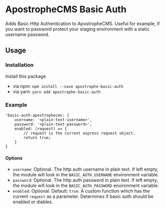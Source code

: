 # ApostropheCMS Basic Auth

Adds Basic Http Authentication to ApostropheCMS. Useful for example, if you want to password protect your
staging environment with a static username password.


## Usage

### Installation

Install this package
  - via npm: `npm install --save apostrophe-basic-auth`
  - via yarn: `yarn add apostrophe-basic-auth`


### Example

```
'basic-auth-apostrophecms: {
    username: '<plain-text-username>',
    password: '<plain-text-password>',
    enabled: (request) => {
        // request is the current express request object.
        return true;
    }
}
```

#### Options
- `username`: Optional. The http auth username in plain text. If left empty, the module will look in the `BASIC_AUTH_USERNAME` environment variable.
- `password`: Optional. The http auth password in plain text. If left empty, the module will look in the `BASIC_AUTH_PASSWORD` environment variable.
- `enabled`: Optional. Default: `true`. A custom function which has the current `request` as a parameter. Determines if basic auth should be enabled or diables.


